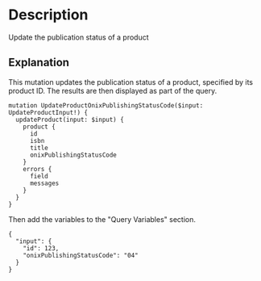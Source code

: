 # Description

Update the publication status of a product

## Explanation

This mutation updates the publication status of a product, specified by its product ID. The results are then displayed as part of the query.

```gql
mutation UpdateProductOnixPublishingStatusCode($input: UpdateProductInput!) {
  updateProduct(input: $input) {
    product {
      id
      isbn
      title
      onixPublishingStatusCode
    }
    errors {
      field
      messages
    }
  }
}

```

Then add the variables to the "Query Variables" section.

```gql
{
  "input": {
    "id": 123,
    "onixPublishingStatusCode": "04"
  }
}

```
